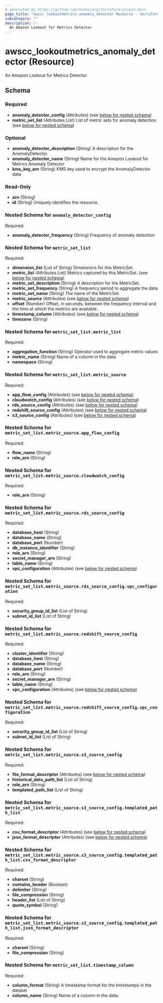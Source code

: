 ```yaml
---
# generated by https://github.com/hashicorp/terraform-plugin-docs
page_title: "awscc_lookoutmetrics_anomaly_detector Resource - terraform-provider-awscc"
subcategory: ""
description: |-
  An Amazon Lookout for Metrics Detector
---
```


# awscc_lookoutmetrics_anomaly_detector (Resource)

An Amazon Lookout for Metrics Detector



<!-- schema generated by tfplugindocs -->
## Schema

### Required

- **anomaly_detector_config** (Attributes) (see [below for nested schema](#nestedatt--anomaly_detector_config))
- **metric_set_list** (Attributes List) List of metric sets for anomaly detection (see [below for nested schema](#nestedatt--metric_set_list))

### Optional

- **anomaly_detector_description** (String) A description for the AnomalyDetector.
- **anomaly_detector_name** (String) Name for the Amazon Lookout for Metrics Anomaly Detector
- **kms_key_arn** (String) KMS key used to encrypt the AnomalyDetector data

### Read-Only

- **arn** (String)
- **id** (String) Uniquely identifies the resource.

<a id="nestedatt--anomaly_detector_config"></a>
### Nested Schema for `anomaly_detector_config`

Required:

- **anomaly_detector_frequency** (String) Frequency of anomaly detection


<a id="nestedatt--metric_set_list"></a>
### Nested Schema for `metric_set_list`

Required:

- **dimension_list** (List of String) Dimensions for this MetricSet.
- **metric_list** (Attributes List) Metrics captured by this MetricSet. (see [below for nested schema](#nestedatt--metric_set_list--metric_list))
- **metric_set_description** (String) A description for the MetricSet.
- **metric_set_frequency** (String) A frequency period to aggregate the data
- **metric_set_name** (String) The name of the MetricSet.
- **metric_source** (Attributes) (see [below for nested schema](#nestedatt--metric_set_list--metric_source))
- **offset** (Number) Offset, in seconds, between the frequency interval and the time at which the metrics are available.
- **timestamp_column** (Attributes) (see [below for nested schema](#nestedatt--metric_set_list--timestamp_column))
- **timezone** (String)

<a id="nestedatt--metric_set_list--metric_list"></a>
### Nested Schema for `metric_set_list.metric_list`

Required:

- **aggregation_function** (String) Operator used to aggregate metric values
- **metric_name** (String) Name of a column in the data.
- **namespace** (String)


<a id="nestedatt--metric_set_list--metric_source"></a>
### Nested Schema for `metric_set_list.metric_source`

Required:

- **app_flow_config** (Attributes) (see [below for nested schema](#nestedatt--metric_set_list--metric_source--app_flow_config))
- **cloudwatch_config** (Attributes) (see [below for nested schema](#nestedatt--metric_set_list--metric_source--cloudwatch_config))
- **rds_source_config** (Attributes) (see [below for nested schema](#nestedatt--metric_set_list--metric_source--rds_source_config))
- **redshift_source_config** (Attributes) (see [below for nested schema](#nestedatt--metric_set_list--metric_source--redshift_source_config))
- **s3_source_config** (Attributes) (see [below for nested schema](#nestedatt--metric_set_list--metric_source--s3_source_config))

<a id="nestedatt--metric_set_list--metric_source--app_flow_config"></a>
### Nested Schema for `metric_set_list.metric_source.app_flow_config`

Required:

- **flow_name** (String)
- **role_arn** (String)


<a id="nestedatt--metric_set_list--metric_source--cloudwatch_config"></a>
### Nested Schema for `metric_set_list.metric_source.cloudwatch_config`

Required:

- **role_arn** (String)


<a id="nestedatt--metric_set_list--metric_source--rds_source_config"></a>
### Nested Schema for `metric_set_list.metric_source.rds_source_config`

Required:

- **database_host** (String)
- **database_name** (String)
- **database_port** (Number)
- **db_instance_identifier** (String)
- **role_arn** (String)
- **secret_manager_arn** (String)
- **table_name** (String)
- **vpc_configuration** (Attributes) (see [below for nested schema](#nestedatt--metric_set_list--metric_source--rds_source_config--vpc_configuration))

<a id="nestedatt--metric_set_list--metric_source--rds_source_config--vpc_configuration"></a>
### Nested Schema for `metric_set_list.metric_source.rds_source_config.vpc_configuration`

Required:

- **security_group_id_list** (List of String)
- **subnet_id_list** (List of String)



<a id="nestedatt--metric_set_list--metric_source--redshift_source_config"></a>
### Nested Schema for `metric_set_list.metric_source.redshift_source_config`

Required:

- **cluster_identifier** (String)
- **database_host** (String)
- **database_name** (String)
- **database_port** (Number)
- **role_arn** (String)
- **secret_manager_arn** (String)
- **table_name** (String)
- **vpc_configuration** (Attributes) (see [below for nested schema](#nestedatt--metric_set_list--metric_source--redshift_source_config--vpc_configuration))

<a id="nestedatt--metric_set_list--metric_source--redshift_source_config--vpc_configuration"></a>
### Nested Schema for `metric_set_list.metric_source.redshift_source_config.vpc_configuration`

Required:

- **security_group_id_list** (List of String)
- **subnet_id_list** (List of String)



<a id="nestedatt--metric_set_list--metric_source--s3_source_config"></a>
### Nested Schema for `metric_set_list.metric_source.s3_source_config`

Required:

- **file_format_descriptor** (Attributes) (see [below for nested schema](#nestedatt--metric_set_list--metric_source--s3_source_config--file_format_descriptor))
- **historical_data_path_list** (List of String)
- **role_arn** (String)
- **templated_path_list** (List of String)

<a id="nestedatt--metric_set_list--metric_source--s3_source_config--file_format_descriptor"></a>
### Nested Schema for `metric_set_list.metric_source.s3_source_config.templated_path_list`

Required:

- **csv_format_descriptor** (Attributes) (see [below for nested schema](#nestedatt--metric_set_list--metric_source--s3_source_config--templated_path_list--csv_format_descriptor))
- **json_format_descriptor** (Attributes) (see [below for nested schema](#nestedatt--metric_set_list--metric_source--s3_source_config--templated_path_list--json_format_descriptor))

<a id="nestedatt--metric_set_list--metric_source--s3_source_config--templated_path_list--csv_format_descriptor"></a>
### Nested Schema for `metric_set_list.metric_source.s3_source_config.templated_path_list.csv_format_descriptor`

Required:

- **charset** (String)
- **contains_header** (Boolean)
- **delimiter** (String)
- **file_compression** (String)
- **header_list** (List of String)
- **quote_symbol** (String)


<a id="nestedatt--metric_set_list--metric_source--s3_source_config--templated_path_list--json_format_descriptor"></a>
### Nested Schema for `metric_set_list.metric_source.s3_source_config.templated_path_list.json_format_descriptor`

Required:

- **charset** (String)
- **file_compression** (String)





<a id="nestedatt--metric_set_list--timestamp_column"></a>
### Nested Schema for `metric_set_list.timestamp_column`

Required:

- **column_format** (String) A timestamp format for the timestamps in the dataset
- **column_name** (String) Name of a column in the data.


